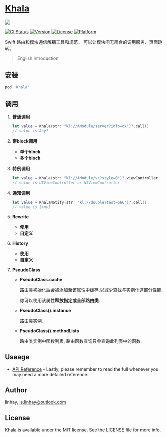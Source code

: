 # [Khala](https://github.com/linhay/Khala)

![](https://s.linhey.com/khala.png)

[![CI Status](https://img.shields.io/travis/linhay/Khala.svg?style=flat)](https://travis-ci.org/linhay/Khala)
[![Version](https://img.shields.io/cocoapods/v/Khala.svg?style=flat)](https://cocoapods.org/pods/Khala)
[![License](https://img.shields.io/cocoapods/l/Khala.svg?style=flat)](https://cocoapods.org/pods/Khala)
[![Platform](https://img.shields.io/cocoapods/p/Khala.svg?style=flat)](https://cocoapods.org/pods/Khala)


Swift 路由和模块通信解耦工具和规范。 可以让模块间无耦合的调用服务、页面跳转。

> English Introduction

## 安装

```ruby
pod 'Khala'
```

## 





## 调用

1. **普通调用**

   ```swift
   let value = Khala(str: "kl://AModule/server?info=ok")?.call()
   // value is Any?
   ```

2. **带block调用**

   - **单个block**
   - **多个block**

3. **特例调用**

   ```swift
   let value = Khala(str: "kl://AModule/vc?style=0")?.viewController
   // value is UIViewController or NSViewController
   ```

4. **通知调用**

   ```swift
   let value = KhalaNotify(str: "kl://double?test=666")?.call()
   // value is [Any]
   ```

5. **Rewrite**

   - **使用**
   - **自定义**

6. **History**

   - **使用**
   - **自定义**

7. **PseudoClass**

   - **PseudoClass.cache**

     路由类初始化后会被添加至该属性中缓存,以减少查找与实例化这部分性能.

     你可以使用该属性**释放指定或全部路由类**.

   - **PseudoClass().instance**

     路由类实例.

   - **PseudoClass().methodLists**

     路由类实例中函数列表, 路由函数查询只会查询此列表中的函数.


## Useage

- [API Reference](https://linhay.github.io/Khala/) - Lastly, please remember to read the full whenever you may need a more detailed reference. 

## Author

linhay, is.linhay@outlook.com

## License

Khala is available under the MIT license. See the LICENSE file for more info.